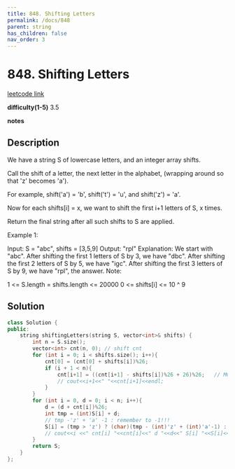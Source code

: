 ```yaml
---
title: 848. Shifting Letters
permalink: /docs/848
parent: string
has_children: false
nav_order: 3
---
```

# 848. Shifting Letters
[leetcode link](https://leetcode.com/problems/shifting-letters/)

**difficulty(1-5)** 
3.5

**notes**   


## Description
We have a string S of lowercase letters, and an integer array shifts.

Call the shift of a letter, the next letter in the alphabet, (wrapping around so that 'z' becomes 'a'). 

For example, shift('a') = 'b', shift('t') = 'u', and shift('z') = 'a'.

Now for each shifts[i] = x, we want to shift the first i+1 letters of S, x times.

Return the final string after all such shifts to S are applied.

Example 1:

Input: S = "abc", shifts = [3,5,9]
Output: "rpl"
Explanation: 
We start with "abc".
After shifting the first 1 letters of S by 3, we have "dbc".
After shifting the first 2 letters of S by 5, we have "igc".
After shifting the first 3 letters of S by 9, we have "rpl", the answer.
Note:

1 <= S.length = shifts.length <= 20000
0 <= shifts[i] <= 10 ^ 9

## Solution

```c++
class Solution {
public:
    string shiftingLetters(string S, vector<int>& shifts) {
        int n = S.size();
        vector<int> cnt(n, 0); // shift cnt
        for (int i = 0; i < shifts.size(); i++){
            cnt[0] = (cnt[0] + shifts[i])%26;
            if (i + 1 < n){
                cnt[i+1] = ((cnt[i+1] - shifts[i])%26 + 26)%26;   // MOD THEN MOD!!!            
                // cout<<i+1<<" "<<cnt[i+1]<<endl;
            }
        }
        for (int i = 0, d = 0; i < n; i++){
            d = (d + cnt[i])%26;
            int tmp = (int)S[i] + d;
            // tmp -'z' + 'a' -1 : remember to -1!!!
            S[i] = (tmp > 'z') ? (char)(tmp - (int)'z' + (int)'a'-1) : (char)tmp;
            // cout<<i <<" cnt[i] "<<cnt[i]<<" d "<<d<<" S[i] "<<S[i]<<endl;
        }
        return S;
    }
};
```

<!-- 
Default label
{: .label }

Blue label
{: .label .label-blue }

Stable
{: .label .label-green }

New release
{: .label .label-purple }

Coming soon
{: .label .label-yellow }

Deprecated
{: .label .label-red } -->
